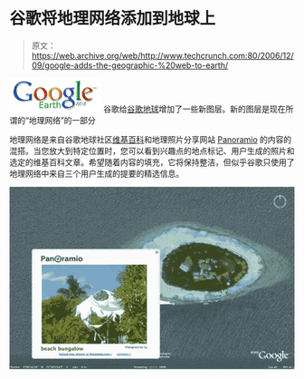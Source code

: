 # 谷歌将地理网络添加到地球上

> 原文：<https://web.archive.org/web/http://www.techcrunch.com:80/2006/12/09/google-adds-the-geographic-%20web-to-earth/>

[![](img/e6d8215fc7f333b6949551452cdcb04c.png)](https://web.archive.org/web/20080916191146/http://earth.google.com/) 谷歌给[谷歌地球](https://web.archive.org/web/20080916191146/http://earth.google.com/)增加了一些新图层。新的图层是现在所谓的“地理网络”的一部分

地理网络是来自谷歌地球社区[维基百科](https://web.archive.org/web/20080916191146/http://www.techcrunch.com/tag/Wikipedia/)和地理照片分享网站 [Panoramio](https://web.archive.org/web/20080916191146/http://www.panoramio.com/) 的内容的混搭。当您放大到特定位置时，您可以看到兴趣点的地点标记、用户生成的照片和选定的维基百科文章。希望随着内容的填充，它将保持整洁，但似乎谷歌只使用了地理网络中来自三个用户生成的提要的精选信息。

![](img/98620a42e0e444be863beb012334052f.png)